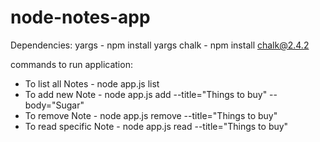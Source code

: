# node-notes-app

Dependencies: 
yargs - npm install yargs 
chalk - npm install chalk@2.4.2

commands to run application:
* To list all Notes -   node app.js list
* To add new Note -     node app.js add --title="Things to buy" --body="Sugar"
* To remove Note -      node app.js remove --title="Things to buy"
* To read specific Note - node app.js read --title="Things to buy"
